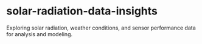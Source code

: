 # solar-radiation-data-insights
Exploring solar radiation, weather conditions, and sensor performance data for analysis and modeling.
